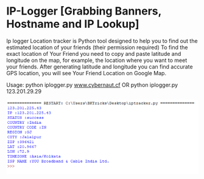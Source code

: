 # IP-Logger [Grabbing Banners, Hostname and IP Lookup]

Ip logger Location tracker is Python tool designed to help you to find out the estimated location of your friends (their permission required) To find the exact location of Your Friend you need to copy and paste latitude and longitude on the map, for example, the location where you want to meet your friends. After generating latitude and longitude you can find accurate GPS location, you will see Your Friend Location on Google Map.

Usage: python iplogger.py www.cybernaut.cf OR
       python iplogger.py 123.201.29.29

![](images/iptracker.png)
